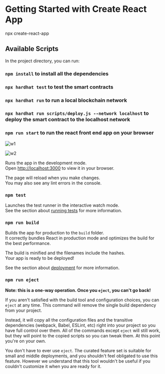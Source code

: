 # Getting Started with Create React App
npx create-react-app <appname>

## Available Scripts

In the project directory, you can run:

### `npm install` to install all the dependencies

### `npx hardhat test` to test the smart contracts

### `npx hardhat run` to run a local blockchain network

### `npx hardhat run scripts/deploy.js --network localhost` to deploy the smart contract to the localhost network

### `npm run start` to run the react front end app on your browser

![w1](https://github.com/HarshaSiriki/willow/assets/87467222/c117a3a1-3a20-4dd6-8326-a86bc420d450)

![w2](https://github.com/HarshaSiriki/willow/assets/87467222/54a69439-0934-4110-9882-5538377616fc)



Runs the app in the development mode.\
Open [http://localhost:3000](http://localhost:3000) to view it in your browser.

The page will reload when you make changes.\
You may also see any lint errors in the console.

### `npm test`

Launches the test runner in the interactive watch mode.\
See the section about [running tests](https://facebook.github.io/create-react-app/docs/running-tests) for more information.

### `npm run build`

Builds the app for production to the `build` folder.\
It correctly bundles React in production mode and optimizes the build for the best performance.

The build is minified and the filenames include the hashes.\
Your app is ready to be deployed!

See the section about [deployment](https://facebook.github.io/create-react-app/docs/deployment) for more information.

### `npm run eject`

**Note: this is a one-way operation. Once you `eject`, you can't go back!**

If you aren't satisfied with the build tool and configuration choices, you can `eject` at any time. This command will remove the single build dependency from your project.

Instead, it will copy all the configuration files and the transitive dependencies (webpack, Babel, ESLint, etc) right into your project so you have full control over them. All of the commands except `eject` will still work, but they will point to the copied scripts so you can tweak them. At this point you're on your own.

You don't have to ever use `eject`. The curated feature set is suitable for small and middle deployments, and you shouldn't feel obligated to use this feature. However we understand that this tool wouldn't be useful if you couldn't customize it when you are ready for it.

